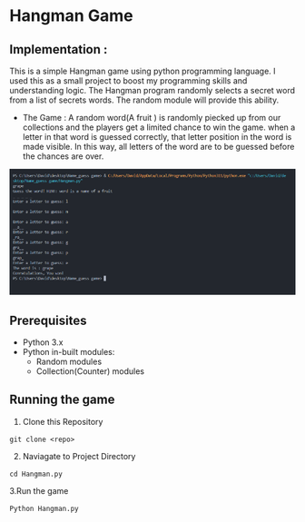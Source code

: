 # Hangman Game

## Implementation :
This is a simple Hangman game using python programming language. I used this as a small project to boost my programming skills and understanding logic.
The Hangman program randomly selects a secret word from a list of secrets words. The random module will provide this ability.

* The Game : A random word(A fruit ) is randomly piecked up from our collections and the players get a limited chance to win the game. 
when a letter in that word is guessed correctly, that letter position in the word is made visible. In this way, all letters of the word are to be guessed before the chances are over.

![Hangman-Game Implementation image](./assets/Hangman%20Game.PNG)

## Prerequisites
* Python 3.x
* Python in-built modules:
    * Random modules
    * Collection(Counter) modules

## Running the game
1. Clone this Repository
```
git clone <repo>
```

2. Naviagate to Project Directory
```
cd Hangman.py
```

3.Run the game
```
Python Hangman.py
```